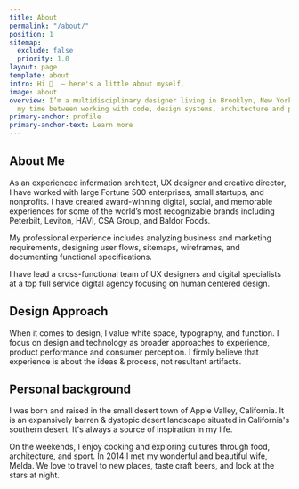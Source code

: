 ```yaml
---
title: About
permalink: "/about/"
position: 1
sitemap:
  exclude: false
  priority: 1.0
layout: page
template: about
intro: Hi 👋  — here's a little about myself.
image: about
overview: I’m a multidisciplinary designer living in Brooklyn, New York — I divide
  my time between working with code, design systems, architecture and photography.
primary-anchor: profile
primary-anchor-text: Learn more
---
```

## About Me
As an experienced information architect, UX designer and creative director, I have worked with large Fortune 500 enterprises, small startups, and nonprofits. I have created award-winning digital, social, and memorable experiences for some of the world’s most recognizable brands including Peterbilt, Leviton, HAVI, CSA Group, and Baldor Foods.

My professional experience includes analyzing business and marketing requirements, designing user flows, sitemaps, wireframes, and documenting functional specifications.

I have lead a cross-functional team of UX designers and digital specialists at a top full service digital agency focusing on human centered design.

## Design Approach
When it comes to design, I value white space, typography, and function. I focus on design and technology as broader approaches to experience, product performance and consumer perception. I firmly believe that experience is about the ideas & process, not resultant artifacts.

## Personal background
I was born and raised in the small desert town of Apple Valley, California. It is an expansively barren & dystopic desert landscape situated in California's southern desert. It's always a source of inspiration in my life.

On the weekends, I enjoy cooking and exploring cultures through food, architecture, and sport. In 2014 I met my wonderful and beautiful wife, Melda. We love to travel to new places, taste craft beers, and look at the stars at night.

